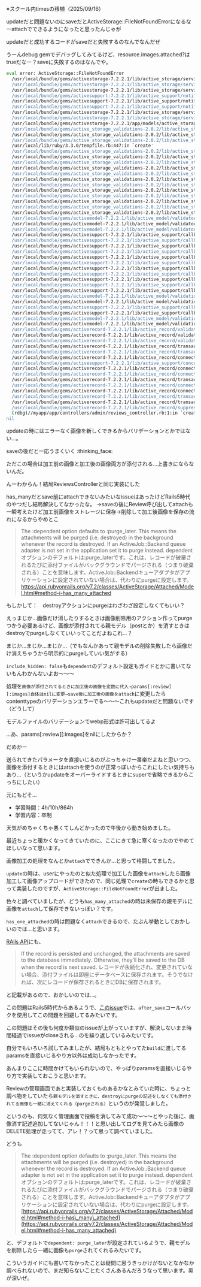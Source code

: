 ※スクール内timesの移植（2025/09/16）


updateだと問題ないのにsaveだとActiveStorage::FileNotFoundErrorになるなーattachでできるようになったと思ったんじゃが

updateだと成功するコードがsaveだと失敗するのなんでなんだぜ

うーんdebug gemでデバッグしてみてるけど、resource.images.attached?はtrueだなー？saveに失敗するのはなんでや。
```bash
eval error: ActiveStorage::FileNotFoundError
  /usr/local/bundle/gems/activestorage-7.2.2.1/lib/active_storage/service/disk_service.rb:152:in `rescue in stream'
  /usr/local/bundle/gems/activestorage-7.2.2.1/lib/active_storage/service/disk_service.rb:145:in `stream'
  /usr/local/bundle/gems/activestorage-7.2.2.1/lib/active_storage/service/disk_service.rb:31:in `block in download'
  /usr/local/bundle/gems/activesupport-7.2.2.1/lib/active_support/notifications.rb:210:in `block in instrument'
  /usr/local/bundle/gems/activesupport-7.2.2.1/lib/active_support/notifications/instrumenter.rb:58:in `instrument'
  /usr/local/bundle/gems/activesupport-7.2.2.1/lib/active_support/notifications.rb:210:in `instrument'
  /usr/local/bundle/gems/activestorage-7.2.2.1/lib/active_storage/service.rb:165:in `instrument'
  /usr/local/bundle/gems/activestorage-7.2.2.1/lib/active_storage/service/disk_service.rb:30:in `download'
  /usr/local/bundle/gems/activestorage-7.2.2.1/app/models/active_storage/blob.rb:284:in `download'
  /usr/local/bundle/gems/active_storage_validations-2.0.2/lib/active_storage_validations/analyzer.rb:67:in `media_from_tempfile_path'
  /usr/local/bundle/gems/active_storage_validations-2.0.2/lib/active_storage_validations/analyzer.rb:44:in `media'
  /usr/local/bundle/gems/active_storage_validations-2.0.2/lib/active_storage_validations/analyzer/content_type_analyzer.rb:33:in `block in read_media'
  /usr/local/lib/ruby/3.3.0/tempfile.rb:447:in `create'
  /usr/local/bundle/gems/active_storage_validations-2.0.2/lib/active_storage_validations/analyzer/content_type_analyzer.rb:31:in `read_media'
  /usr/local/bundle/gems/active_storage_validations-2.0.2/lib/active_storage_validations/analyzer/content_type_analyzer.rb:21:in `content_type'
  /usr/local/bundle/gems/active_storage_validations-2.0.2/lib/active_storage_validations/shared/asv_analyzable.rb:34:in `generate_metadata_for'
  /usr/local/bundle/gems/active_storage_validations-2.0.2/lib/active_storage_validations/shared/asv_analyzable.rb:22:in `metadata_for'
  /usr/local/bundle/gems/active_storage_validations-2.0.2/lib/active_storage_validations/content_type_validator.rb:111:in `not_spoofing_content_type?'
  /usr/local/bundle/gems/active_storage_validations-2.0.2/lib/active_storage_validations/content_type_validator.rb:66:in `is_valid?'
  /usr/local/bundle/gems/active_storage_validations-2.0.2/lib/active_storage_validations/content_type_validator.rb:40:in `block in validate_each'
  /usr/local/bundle/gems/active_storage_validations-2.0.2/lib/active_storage_validations/shared/asv_attachable.rb:45:in `block in attachables_and_blobs'
  /usr/local/bundle/gems/active_storage_validations-2.0.2/lib/active_storage_validations/shared/asv_attachable.rb:44:in `each'
  /usr/local/bundle/gems/active_storage_validations-2.0.2/lib/active_storage_validations/shared/asv_attachable.rb:44:in `attachables_and_blobs'
  /usr/local/bundle/gems/active_storage_validations-2.0.2/lib/active_storage_validations/content_type_validator.rb:38:in `each'
  /usr/local/bundle/gems/active_storage_validations-2.0.2/lib/active_storage_validations/content_type_validator.rb:38:in `validate_each'
  /usr/local/bundle/gems/activemodel-7.2.2.1/lib/active_model/validator.rb:155:in `block in validate'
  /usr/local/bundle/gems/activemodel-7.2.2.1/lib/active_model/validator.rb:151:in `each'
  /usr/local/bundle/gems/activemodel-7.2.2.1/lib/active_model/validator.rb:151:in `validate'
  /usr/local/bundle/gems/activesupport-7.2.2.1/lib/active_support/callbacks.rb:385:in `block in make_lambda'
  /usr/local/bundle/gems/activesupport-7.2.2.1/lib/active_support/callbacks.rb:179:in `block in call'
  /usr/local/bundle/gems/activesupport-7.2.2.1/lib/active_support/callbacks.rb:668:in `block (2 levels) in default_terminator'
  /usr/local/bundle/gems/activesupport-7.2.2.1/lib/active_support/callbacks.rb:667:in `catch'
  /usr/local/bundle/gems/activesupport-7.2.2.1/lib/active_support/callbacks.rb:667:in `block in default_terminator'
  /usr/local/bundle/gems/activesupport-7.2.2.1/lib/active_support/callbacks.rb:180:in `call'
  /usr/local/bundle/gems/activesupport-7.2.2.1/lib/active_support/callbacks.rb:559:in `block in invoke_before'
  /usr/local/bundle/gems/activesupport-7.2.2.1/lib/active_support/callbacks.rb:559:in `each'
  /usr/local/bundle/gems/activesupport-7.2.2.1/lib/active_support/callbacks.rb:559:in `invoke_before'
  /usr/local/bundle/gems/activesupport-7.2.2.1/lib/active_support/callbacks.rb:109:in `run_callbacks'
  /usr/local/bundle/gems/activesupport-7.2.2.1/lib/active_support/callbacks.rb:913:in `_run_validate_callbacks'
  /usr/local/bundle/gems/activemodel-7.2.2.1/lib/active_model/validations.rb:441:in `run_validations!'
  /usr/local/bundle/gems/activemodel-7.2.2.1/lib/active_model/validations/callbacks.rb:115:in `block in run_validations!'
  /usr/local/bundle/gems/activesupport-7.2.2.1/lib/active_support/callbacks.rb:110:in `run_callbacks'
  /usr/local/bundle/gems/activesupport-7.2.2.1/lib/active_support/callbacks.rb:913:in `_run_validation_callbacks'
  /usr/local/bundle/gems/activemodel-7.2.2.1/lib/active_model/validations/callbacks.rb:115:in `run_validations!'
  /usr/local/bundle/gems/activemodel-7.2.2.1/lib/active_model/validations.rb:366:in `valid?'
  /usr/local/bundle/gems/activerecord-7.2.2.1/lib/active_record/validations.rb:71:in `valid?'
  /usr/local/bundle/gems/activerecord-7.2.2.1/lib/active_record/validations.rb:91:in `perform_validations'
  /usr/local/bundle/gems/activerecord-7.2.2.1/lib/active_record/validations.rb:48:in `save'
  /usr/local/bundle/gems/activerecord-7.2.2.1/lib/active_record/transactions.rb:362:in `block in save'
  /usr/local/bundle/gems/activerecord-7.2.2.1/lib/active_record/transactions.rb:418:in `block (2 levels) in with_transaction_returning_status'
  /usr/local/bundle/gems/activerecord-7.2.2.1/lib/active_record/connection_adapters/abstract/transaction.rb:616:in `block in within_new_transaction'
  /usr/local/bundle/gems/activesupport-7.2.2.1/lib/active_support/concurrency/null_lock.rb:9:in `synchronize'
  /usr/local/bundle/gems/activerecord-7.2.2.1/lib/active_record/connection_adapters/abstract/transaction.rb:613:in `within_new_transaction'
  /usr/local/bundle/gems/activerecord-7.2.2.1/lib/active_record/connection_adapters/abstract/database_statements.rb:361:in `transaction'
  /usr/local/bundle/gems/activerecord-7.2.2.1/lib/active_record/transactions.rb:414:in `block in with_transaction_returning_status'
  /usr/local/bundle/gems/activerecord-7.2.2.1/lib/active_record/connection_adapters/abstract/connection_pool.rb:421:in `with_connection'
  /usr/local/bundle/gems/activerecord-7.2.2.1/lib/active_record/connection_handling.rb:296:in `with_connection'
  /usr/local/bundle/gems/activerecord-7.2.2.1/lib/active_record/transactions.rb:410:in `with_transaction_returning_status'
  /usr/local/bundle/gems/activerecord-7.2.2.1/lib/active_record/transactions.rb:362:in `save'
  /usr/local/bundle/gems/activerecord-7.2.2.1/lib/active_record/suppressor.rb:52:in `save'
  (rdbg)//myapp/app/controllers/admin/reviews_controller.rb:1:in `create'
nil
```

updateの時にはエラーなく画像を新しくできるからバリデーションとかではない…。

saveの後だと一応うまくいく :thinking_face:

ただこの場合は加工前の画像と加工後の画像両方が添付される…上書きにならないんだ。

んーわからん！結局ReviewsControllerと同じ実装にした

has_manyだとsave前にattachできないみたいなissueはあったけどRails5時代のやつだし結局解決してなかったな。
→saveの後にReview呼び出してattachも一瞬考えたけど加工前画像をストレージに保存→削除して加工後画像を保存の流れになるからやめとこ

> The :dependent option defaults to :purge_later. This means the attachments will be purged (i.e. destroyed) in the background whenever the record is destroyed. If an ActiveJob::Backend queue adapter is not set in the application set it to purge instead.
dependentオプションのデフォルトは:purge_laterです。これは、レコードが破棄されるたびに添付ファイルがバックグラウンドでパージされる（つまり破棄される）ことを意味します。ActiveJob::Backendキューアダプタがアプリケーションに設定されていない場合は、代わりにpurgeに設定します。
https://api.rubyonrails.org/v7.2/classes/ActiveStorage/Attached/Model.html#method-i-has_many_attached
  

もしかして：　destroyアクションにpurgeはわざわざ設定しなくてもいい？

えっまじか…画像だけ消したりするときは画像削除用のアクション作ってpurgeつかう必要あるけど、画像が添付されてる親モデル（postとか）を消すときはdestroyでpurgeしなくていいってことだよねこれ…？

まじか…まじか…まじか…（でもなんかあって親モデルの削除失敗したら画像だけ消えちゃうから明示的にpurgeしていい気がする）

`include_hidden: false`も`dependent`のデフォルト設定もガイドとかに書いてないもんわかんないよお～～～

処理を`画像が添付されてるときに加工後の画像を変数に代入→params[:review][:images]自体はnilに変更→save後に加工後の画像をattach`に変更したらcontenttypeのバリデーションエラーでる～～～これもupdateだと問題ないです（どうして）

モデルファイルのバリデーションでwebp形式は許可出してるよ

…あ、params[:review][:images]をnilにしたからか？

だめかー

送られてきたパラメータを直接いじるのがぶっちゃけ一番楽だよねと思いつつ、画像を添付するときにはattachを使うのが正常っぽいからこれにしたい気持ちもあり…（というかupdateをオーバーライドするときにsuperで省略できるからこっちにしたい）

元にもどそ…


- 学習時間：4h/10h/864h
- 学習内容：卒制
  

天気がめちゃくちゃ悪くてしんどかったので午後から動き始めました。

最近ちょっと暖かくなってきていたのに、ここにきて急に寒くなったのでやめてほしいなって思います。
  

画像加工の処理をなんとか`attach`でできんか…と思って格闘してました。

`update`の時は、userにやったのと似た処理で加工した画像を`attach`したら画像加工して画像アップロードができたので、同じ処理で`create`の時もできるかと思って実装したのですが、`ActiveStorage::FileNotFoundError`が出ました。

色々と調べていましたが、どうも`has_many_attached`の時は未保存の親モデルに画像を`attach`して保存できないっぽい？です。

`has_one_attached`の時は問題なく`attach`できるので、たぶん挙動としておかしいのでは…と思います。

[RAils API](https://api.rubyonrails.org/v8.0/classes/ActiveStorage/Attached/Many.html#method-i-attach)にも、
> If the record is persisted and unchanged, the attachments are saved to the database immediately. Otherwise, they’ll be saved to the DB when the record is next saved.
レコードが永続化され、変更されていない場合、添付ファイルは即座にデータベースに保存されます。そうでなければ、次にレコードが保存されるときにDBに保存されます。
  

と記載があるので、おかしいのでは…。

この問題はRails5時代からあるようで、[このissue](https://github.com/rails/rails/issues/31164)では、`after_save`コールバックを使用してこの問題を回避してるみたいです。

この問題はその後も何度か類似のissueが上がっていますが、解決しないまま時間経過でissueがcloseされる…のを繰り返しているみたいです。

自分でもいろいろ試してみましたが、結局もともとやってた`build`に渡してるparamsを直接いじるやり方以外は成功しなかったです。

あんまりここに時間かけてもいられないので、やっぱりparamsを直接いじるやり方で実装しておこうと思います。
  

Reviewの管理画面であと実装しておくものあるかなとみていた時に、ちょっと調べ物をしていたら`親モデルを消すときに、destroyにpurgeの記述をしなくても添付されてる画像も一緒に消えてくれる（purgeされる）`というのが発覚しました。

というのも、何気なく管理画面で投稿を消してみて成功～～～とやった後に、画像消す記述追加してないじゃん！！！と思い出してログを見てみたら画像のDELETE処理が走ってて、アレ！？って思って調べていました。

どうも
> The :dependent option defaults to :purge\_later. This means the attachments will be purged (i.e. destroyed) in the background whenever the record is destroyed. If an ActiveJob::Backend queue adapter is not set in the application set it to purge instead. dependentオプションのデフォルトは:purge\_laterです。これは、レコードが破棄されるたびに添付ファイルがバックグラウンドでパージされる（つまり破棄される）ことを意味します。ActiveJob::Backendキューアダプタがアプリケーションに設定されていない場合は、代わりにpurgeに設定します。 [https://api.rubyonrails.org/v7.2/classes/ActiveStorage/Attached/Model.html#method-i-has\_many\_attached](https://api.rubyonrails.org/v7.2/classes/ActiveStorage/Attached/Model.html#method-i-has_many_attached)
  

と、デフォルトで`dependent: purge_later`が設定されているようで、親モデルを削除したら一緒に画像も`purge`されてくれるみたいです。

こういうガイドにも書いてなかったことは疑問に思うきっかけがないとなかなか調べられないので、まだ知らないことたくさんあるんだろうなって思います。奥が深いぜ。



